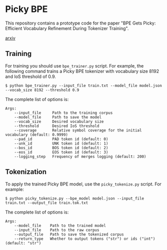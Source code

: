 # Picky BPE

This repository contains a prototype code for the paper "BPE Gets Picky: Efficient Vocabulary Refinement
During Tokenizer Training".

[arxiv](https://arxiv.org)

## Training

For training you should use `bpe_trainer.py` script. For example, the following command trains a 
Picky BPE tokenizer with vocabulary size 8192 and IoS threshold of 0.9.

```
$ python bpe_trainer.py --input_file train.txt --model_file model.json --vocab_size 8192 --threshold 0.9
```

The complete list of options is:

```
Args:
    --input_file     Path to the training corpus
    --model_file     Path to save the model
    --vocab_size     Desired vocabulary size
    --threshold      Desired IoS threshold
    --coverage       Relative symbol coverage for the initial vocabulary (default: 0.9999)
    --pad_id         PAD token id (default: 0)
    --unk_id         UNK token id (default: 1)
    --bos_id         BOS token id (default: 2)
    --eos_id         EOS token id (default: 3)
    --logging_step   Frequency of merges logging (default: 200)
```

## Tokenization

To apply the trained Picky BPE model, use the `picky_tokenize.py` script. For example:

```
$ python picky_tokenize.py --bpe_model model.json --input_file train.txt --output_file train.tok.txt
```

The complete list of options is:

```
Args:
    --model_file    Path to the trained model
    --input_file    Path to the raw corpus
    --output_file   Path to save the tokenized corpus
    --return_type   Whether to output tokens ("str") or ids ("int") (default: "str")
```

